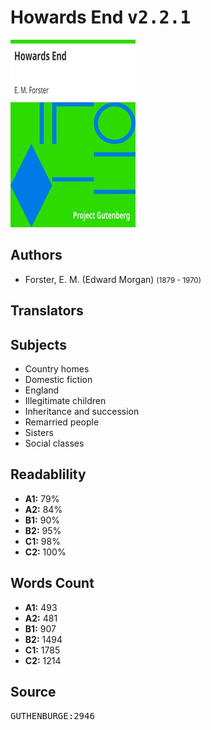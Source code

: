 # Howards End <kbd>v2.2.1</kbd>

![](./cover.medium.jpg "")

## Authors


 - Forster, E. M. (Edward Morgan) <small>(1879 - 1970)</small>

## Translators



## Subjects


 - Country homes
 - Domestic fiction
 - England
 - Illegitimate children
 - Inheritance and succession
 - Remarried people
 - Sisters
 - Social classes

## Readablility


 - **A1:** 79%
 - **A2:** 84%
 - **B1:** 90%
 - **B2:** 95%
 - **C1:** 98%
 - **C2:** 100%

## Words Count


 - **A1:** 493
 - **A2:** 481
 - **B1:** 907
 - **B2:** 1494
 - **C1:** 1785
 - **C2:** 1214

## Source


<kbd>GUTHENBURGE:2946</kbd>
